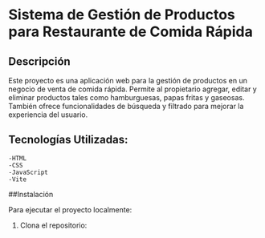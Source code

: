 # Sistema de Gestión de Productos para Restaurante de Comida Rápida

## Descripción

Este proyecto es una aplicación web para la gestión de productos en un negocio de venta de comida rápida. Permite al propietario agregar, editar y eliminar productos tales como hamburguesas, papas fritas y gaseosas. También ofrece funcionalidades de búsqueda y filtrado para mejorar la experiencia del usuario.

## Tecnologías Utilizadas:

    -HTML
    -CSS
    -JavaScript
    -Vite

##Instalación

Para ejecutar el proyecto localmente:

1. Clona el repositorio:
